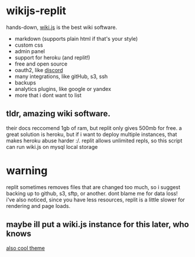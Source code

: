 # wikijs-replit
hands-down, [wiki.js](http://js.wiki) is the best wiki software.  
- markdown (supports plain html if that's your style)  
- custom css  
- admin panel  
- support for heroku (and replit!)  
- free and open source  
- oauth2, like [discord](https://discordapi.com)  
- many integrations, like gitHub, s3, ssh  
- backups  
- analytics plugins, like google or yandex  
- more that i dont want to list  
## tldr, amazing wiki software.
their docs reccomend 1gb of ram, but replit only gives 500mb for free. a great solution is heroku, but if i want to deploy multiple instances, that makes heroku abuse harder :/. replit allows unlimited repls, so this script can run wiki.js on mysql local storage  

# warning
replit sometimes removes files that are changed too much, so i suggest backing up to github, s3, sftp, or another. dont blame me for data loss!  
i've also noticed, since you have less resources, replit is a little slower for rendering and page loads.  

## maybe ill put a wiki.js instance for this later, who knows
[also cool theme](https://github.com/neumatic-org/wiki.js-dark-css)
